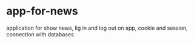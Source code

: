 # app-for-news
application for show news, lig in and log out on app,
cookie and session, connection with databases

